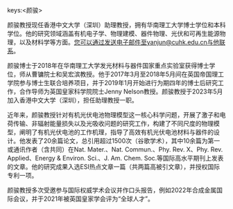 keys:<颜骏>


颜骏教授现任香港中文大学（深圳）助理教授，拥有华南理工大学博士学位和本科学位。他的研究领域涵盖有机电子学、物理建模、器件物理、光伏和可再生能源物理，以及材料学等方面。您可以通过发送电子邮件至yanjun@cuhk.edu.cn与他联系。

颜骏博士于2018年在华南理工大学发光材料与器件国家重点实验室获得博士学位，师从曹镛院士和吴宏滨教授。他于2017年3月至2018年5月间在英国帝国理工学院参与博士生联合培养项目，并于2019年1月开始进行为期四年的博士后研究工作，合作导师为英国皇家科学院院士Jenny Nelson教授。颜骏教授于2023年5月加入香港中文大学（深圳），担任助理教授一职。

近年来，颜骏教授针对有机光伏电池物理模型这一核心科学问题，开展了激子和电荷传输、非辐射能量损失以及光吸收问题的研究工作，构建了不同尺度的物理模型，阐明了有机光伏电池的工作机理，指导了高效有机光伏电池材料与器件的设计。他发表了20余篇论文，总引用超过1500次（谷歌学术），其中10余篇为第一或通讯作者（含共同）在Nat. Mater.、Nat. Commun.、Phy. Rev. X、Phy. Rev. Applied、Energy & Environ. Sci.、J. Am. Chem. Soc.等国际高水平期刊上发表的文章。他的研究成果入选ESI热点文章一篇（共两篇高被引文章），并授权国际专利一项。

颜骏教授多次受邀参与国际权威学术会议并作口头报告，例如2022年合成金属国际会议，并于2021年被英国皇家学会评为“全球人才”。